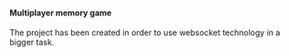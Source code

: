 #### Multiplayer memory game

The project has been created in order to use websocket technology in a bigger task.